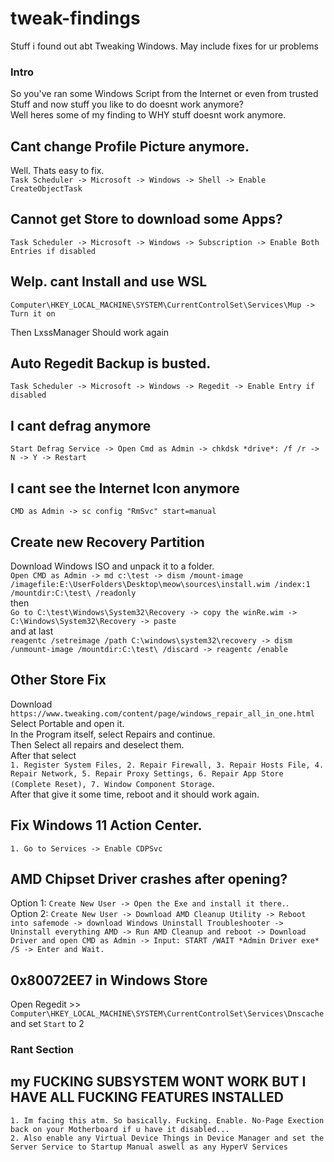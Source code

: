 # tweak-findings
Stuff i found out abt Tweaking Windows. May include fixes for ur problems


### Intro

So you've ran some Windows Script from the Internet or even from trusted Stuff and now stuff you like to do doesnt work anymore?\
Well heres some of my finding to WHY stuff doesnt work anymore.


## Cant change Profile Picture anymore.

Well. Thats easy to fix.\
``Task Scheduler -> Microsoft -> Windows -> Shell -> Enable CreateObjectTask``

## Cannot get Store to download some Apps?

`Task Scheduler -> Microsoft -> Windows -> Subscription -> Enable Both Entries if disabled`

## Welp. cant Install and use WSL

`Computer\HKEY_LOCAL_MACHINE\SYSTEM\CurrentControlSet\Services\Mup -> Turn it on`

Then LxssManager Should work again

## Auto Regedit Backup is busted.

`Task Scheduler -> Microsoft -> Windows -> Regedit -> Enable Entry if disabled`

## I cant defrag anymore

`Start Defrag Service -> Open Cmd as Admin -> chkdsk *drive*: /f /r -> N -> Y -> Restart`

## I cant see the Internet Icon anymore

`CMD as Admin -> sc config "RmSvc" start=manual`

## Create new Recovery Partition

Download Windows ISO and unpack it to a folder.\
`Open CMD as Admin -> md c:\test -> dism /mount-image /imagefile:E:\UserFolders\Desktop\meow\sources\install.wim /index:1 /mountdir:C:\test\ /readonly`\
then\
`Go to C:\test\Windows\System32\Recovery -> copy the winRe.wim -> C:\Windows\System32\Recovery -> paste`\
and at last\
`reagentc /setreimage /path C:\windows\system32\recovery -> dism /unmount-image /mountdir:C:\test\ /discard -> reagentc /enable`

## Other Store Fix

Download ``https://www.tweaking.com/content/page/windows_repair_all_in_one.html``\
Select Portable and open it.\
In the Program itself, select Repairs and continue.\
Then Select all repairs and deselect them.\
After that select \
```1. Register System Files, 2. Repair Firewall, 3. Repair Hosts File, 4. Repair Network, 5. Repair Proxy Settings, 6. Repair App Store (Complete Reset), 7. Window Component Storage```.\
After that give it some time, reboot and it should work again.

## Fix Windows 11 Action Center.

```1. Go to Services -> Enable CDPSvc```

## AMD Chipset Driver crashes after opening?

Option 1: ```Create New User -> Open the Exe and install it there.```.\
Option 2: ```Create New User -> Download AMD Cleanup Utility -> Reboot into safemode -> download Windows Uninstall Troubleshooter -> Uninstall everything AMD -> Run AMD Cleanup and reboot -> Download Driver and open CMD as Admin -> Input: START /WAIT *Admin Driver exe* /S -> Enter and Wait.```

## 0x80072EE7 in Windows Store
Open Regedit >> ```Computer\HKEY_LOCAL_MACHINE\SYSTEM\CurrentControlSet\Services\Dnscache``` and set ``Start`` to 2

### Rant Section

## my FUCKING SUBSYSTEM WONT WORK BUT I HAVE ALL FUCKING FEATURES INSTALLED

```1. Im facing this atm. So basically. Fucking. Enable. No-Page Exection back on your Motherboard if u have it disabled...```\
```2. Also enable any Virtual Device Things in Device Manager and set the Server Service to Startup Manual aswell as any HyperV Services```
